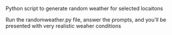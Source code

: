 Python script to generate random weather for selected locaitons

Run the randomweather.py file, answer the prompts, and you'll be presented with very realistic weaher conditions

